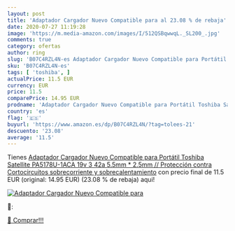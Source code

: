 ```yaml
---
layout: post
title: 'Adaptador Cargador Nuevo Compatible para al 23.08 % de rebaja'
date: 2020-07-27 11:19:28
image: 'https://m.media-amazon.com/images/I/512QSBqwwqL._SL200_.jpg'
comments: true
category: ofertas
author: ring
slug: 'B07C4RZL4N-es Adaptador Cargador Nuevo Compatible para Portátil Toshiba...'
sku: 'B07C4RZL4N-es'
tags: [ 'toshiba', ]
actualPrice: 11.5 EUR
currency: EUR
price: 11.5
comparePrice: 14.95 EUR
prodname: 'Adaptador Cargador Nuevo Compatible para Portátil Toshiba Satellite PA5178U-1ACA 19v 3 42a 5.5mm * 2.5mm // Protección contra Cortocircuitos  sobrecorriente y sobrecalentamiento'
country: 'es'
flag: '🇪🇸'
buyurl: 'https://www.amazon.es/dp/B07C4RZL4N/?tag=tolees-21'
descuento: '23.08'
average: '11.5'
---
```


Tienes [Adaptador Cargador Nuevo Compatible para Portátil Toshiba Satellite PA5178U-1ACA 19v 3 42a 5.5mm * 2.5mm // Protección contra Cortocircuitos  sobrecorriente y sobrecalentamiento](https://www.amazon.es/dp/B07C4RZL4N/?tag=tolees-21) con precio final de  11.5 EUR (original: 14.95 EUR) (23.08 %  de rebaja) aqui!

[![Adaptador Cargador Nuevo Compatible para](https://m.media-amazon.com/images/I/512QSBqwwqL._SL200_.jpg)](https://www.amazon.es/dp/B07C4RZL4N/?tag=tolees-21)

🔎:


[🛒 Comprar!!!](https://www.amazon.es/dp/B07C4RZL4N/?tag=tolees-21)
